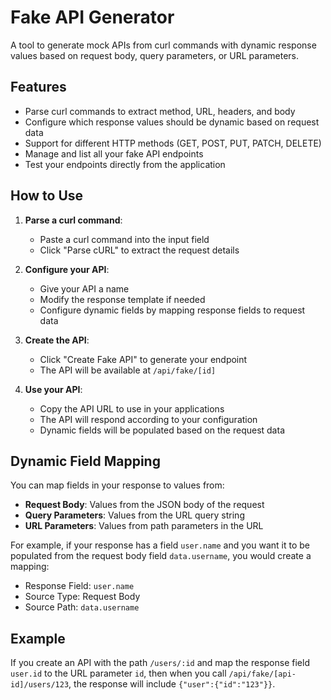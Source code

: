 # Fake API Generator

A tool to generate mock APIs from curl commands with dynamic response values based on request body, query parameters, or URL parameters.

## Features

- Parse curl commands to extract method, URL, headers, and body
- Configure which response values should be dynamic based on request data
- Support for different HTTP methods (GET, POST, PUT, PATCH, DELETE)
- Manage and list all your fake API endpoints
- Test your endpoints directly from the application

## How to Use

1. **Parse a curl command**:
   - Paste a curl command into the input field
   - Click "Parse cURL" to extract the request details

2. **Configure your API**:
   - Give your API a name
   - Modify the response template if needed
   - Configure dynamic fields by mapping response fields to request data

3. **Create the API**:
   - Click "Create Fake API" to generate your endpoint
   - The API will be available at `/api/fake/[id]`

4. **Use your API**:
   - Copy the API URL to use in your applications
   - The API will respond according to your configuration
   - Dynamic fields will be populated based on the request data

## Dynamic Field Mapping

You can map fields in your response to values from:

- **Request Body**: Values from the JSON body of the request
- **Query Parameters**: Values from the URL query string
- **URL Parameters**: Values from path parameters in the URL

For example, if your response has a field `user.name` and you want it to be populated from the request body field `data.username`, you would create a mapping:

- Response Field: `user.name`
- Source Type: Request Body
- Source Path: `data.username`

## Example

If you create an API with the path `/users/:id` and map the response field `user.id` to the URL parameter `id`, then when you call `/api/fake/[api-id]/users/123`, the response will include `{"user":{"id":"123"}}`.
